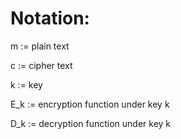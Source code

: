 # Notation:

m := plain text

c := cipher text

k := key

E_k := encryption function under key k

D_k := decryption function under key k
